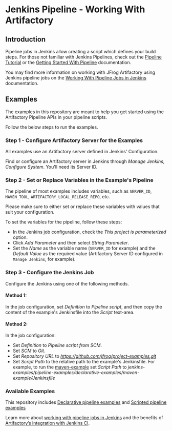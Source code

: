 # Jenkins Pipeline - Working With Artifactory

## Introduction
Pipeline jobs in Jenkins allow creating a script which defines your build steps. 
For those not familiar with Jenkins Pipelines, check out the [Pipeline Tutorial](https://github.com/jenkinsci/pipeline-plugin/blob/master/TUTORIAL.md) or the [Getting Started With Pipeline](https://jenkins.io/doc/book/pipeline/) documentation.

You may find more information on working with JFrog Artifactory using Jenkins pipeline jobs on the [Working With Pipeline Jobs in Jenkins](https://www.jfrog.com/confluence/display/RTF/Working+With+Pipeline+Jobs+in+Jenkins) documentation.

## Examples
The examples in this repository are meant to help you get started using the Artifactory Pipeline APIs in your pipeline scripts.

Follow the below steps to run the examples.

### Step 1 - Configure Artifactory Server for the Examples
All examples use an Artifactory server defined in Jenkins' Configuration.

Find or configure an Artifactory server in Jenkins through *Manage Jenkins*, *Configure System*. You'll need its Server ID.

### Step 2 - Set or Replace Variables in the Example's Pipeline
The pipeline of most examples includes variables, such as `SERVER_ID`, `MAVEN_TOOL`, `ARTIFACTORY_LOCAL_RELEASE_REPO`, etc.

Please make sure to either set or replace these variables with values that suit your configuration.

To set the variables for the pipeline, follow these steps:

* In the Jenkins job configuration, check the *This project is parameterized* option.
* Click *Add Parameter* and then select *String Parameter*.
* Set the *Name* as the variable name (`SERVER_ID` for example) and the *Default Value* as the required value (Artifactory Server ID configured in `Manage Jenkins`, for example).

### Step 3 - Configure the Jenkins Job
Configure the Jenkins using one of the following methods.
#### Method 1:
In the job configuration, set *Definition* to *Pipeline script*,
and then copy the content of the example's Jenkinsfile into the *Script* text-area.
#### Method 2:
In the job configuration:
* Set *Definition* to *Pipeline script from SCM*.
* Set *SCM* to *Git*.
* Set *Repository URL* to *https://github.com/jfrog/project-examples.git*
* Set *Script Path* to the relative path to the example's Jenkinsfile. For example, to run the [maven-example](declarative-examples/maven-example/Jenkinsfile) set *Script Path* to *jenkins-examples/pipeline-examples/declarative-examples/maven-example/Jenkinsfile* 

### Available Examples
This repository includes [Declarative pipeline examples](declarative-examples) and [Scripted pipeline examples](scripted-examples)

Learn more about [working with pipeline jobs in Jenkins](https://www.jfrog.com/confluence/display/RTF/Working+With+Pipeline+Jobs+in+Jenkins) and the benefits of [Artifactory’s integration with Jenkins CI](https://jfrog.com/integration/jenkins-ci/).
